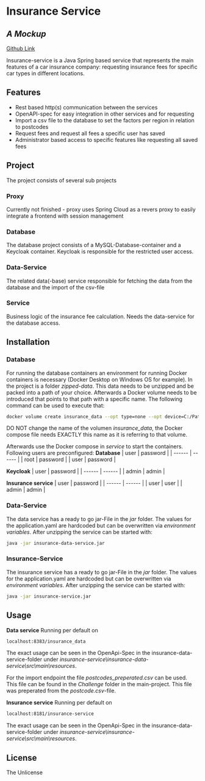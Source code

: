 # Insurance Service
## _A Mockup_

[Github Link](https://github.com/MrPunktMo/insurance-service)

Insurance-service is a Java Spring based service that represents the main features of a car insurance company: requesting insurance fees for specific car types in different locations.

## Features

- Rest based http(s) communication between the services
- OpenAPI-spec for easy integration in other services and for requesting
- Import a csv file to the database to set the factors per region in relation to postcodes
- Request fees and request all fees a specific user has saved
- Administrator based access to specific features like requesting all saved fees

## Project

The project consists of several sub projects

### Proxy
Currently not finished - proxy uses Spring Cloud as a revers proxy to easily integrate a frontend with session management

### Database
The database project consists of a MySQL-Database-container and a Keycloak container. Keycloak is responsible for the restricted user access.

### Data-Service
The related data(-base) service responsible for fetching the data from the database and the import of the csv-file

### Service
Business logic of the insurance fee calculation. Needs the data-service for the database access.

## Installation

### Database
For running the database containers an environment for running Docker containers is necessary (Docker Desktop on Windows OS for example). In the project is a folder _zipped-data_. This data needs to be unzipped and be packed into a path of your choice. Afterwards a Docker volume needs to be introduced that points to that path with a specific name. The following command can be used to execute that:

```sh
docker volume create insurance_data --opt type=none --opt device=C:/Path/to/insurance/sql/data --opt o=bind
```

DO NOT change the name of the volumen _insurance_data_, the Docker compose file needs EXACTLY this name as it is referring to that volume.

Afterwards use the Docker compose in _service_ to start the containers. Following users are preconfigured:
**Database**
| user | password  |
| ------ | ------ |
| root | password |
| user | password |

**Keycloak**
| user | password  |
| ------ | ------ |
| admin | admin |

**Insurance service**
| user | password  |
| ------ | ------ |
| user | user |
| admin | admin |

### Data-Service
The data service has a ready to go jar-File in the _jar_ folder. The values for the application.yaml are hardcoded but can be overwritten via _environment variables_. After unzipping the service can be started with:
```sh
java -jar insurance-data-service.jar
```

### Insurance-Service
The insurance service has a ready to go jar-File in the _jar_ folder. The values for the application.yaml are hardcoded but can be overwritten via _environment variables_. After unzipping the service can be started with:
```sh
java -jar insurance-service.jar
```

## Usage

**Data service**
Running per default on 
```sh
localhost:8383/insurance_data
```
The exact usage can be seen in the OpenApi-Spec in the insurance-data-service-folder under _insurance-service\insurance-data-service\src\main\resources_.

For the import endpoint the file _postcodes\_preperated.csv_ can be used. This file can be found in the _Challenge_ folder in the main-project. This file was preperated from the _postcode.csv_-file.

**Insurance service**
Running per default on 
```sh
localhost:8181/insurance-service
```
The exact usage can be seen in the OpenApi-Spec in the insurance-data-service-folder under _insurance-service\insurance-service\src\main\resources_.

## License

The Unlicense


